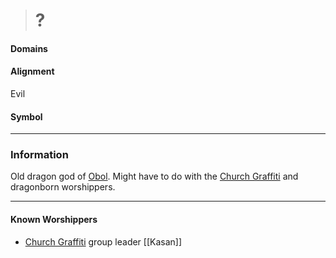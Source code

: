 ># ?

#### Domains 



#### Alignment

Evil

#### Symbol



***

### Information

Old dragon god of [Obol](../Locations/Obol.md). Might have to do with the [Church Graffiti](../Quests/Church%20Graffiti.md) and dragonborn worshippers.

***

#### Known Worshippers

- [Church Graffiti](../Quests/Church%20Graffiti.md) group leader [[Kasan]] 